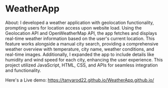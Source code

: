 # WeatherApp

About:
I developed a weather application with geolocation functionality, prompting users for location access upon website load. Using the Geolocation API and OpenWeatherMap API, the app fetches and displays real-time weather information based on the user's current location. This feature works alongside a manual city search, providing a comprehensive weather overview with temperature, city name, weather conditions, and real-time images. Additionally, I expanded the app to include details like humidity and wind speed for each city, enhancing the user experience. This project utilized JavaScript, HTML, CSS, and APIs for seamless integration and functionality.

Here's a Live demo: https://tanyarod22.github.io/WeatherApp.github.io/

